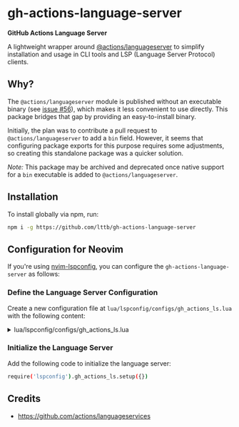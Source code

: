 # gh-actions-language-server

**GitHub Actions Language Server**

A lightweight wrapper around [@actions/languageserver](https://github.com/actions/languageservices/tree/main/languageserver) to simplify installation and usage in CLI tools and LSP (Language Server Protocol) clients.

## Why?

The `@actions/languageserver` module is published without an executable binary (see [issue #56](https://github.com/actions/languageservices/issues/56)), which makes it less convenient to use directly. This package bridges that gap by providing an easy-to-install binary.

Initially, the plan was to contribute a pull request to `@actions/languageserver` to add a `bin` field. However, it seems that configuring package exports for this purpose requires some adjustments, so creating this standalone package was a quicker solution.

_Note:_ This package may be archived and deprecated once native support for a `bin` executable is added to `@actions/languageserver`.

## Installation

To install globally via npm, run:

```sh
npm i -g https://github.com/lttb/gh-actions-language-server
```

## Configuration for Neovim

If you're using [nvim-lspconfig](https://github.com/neovim/nvim-lspconfig), you can configure the `gh-actions-language-server` as follows:

### Define the Language Server Configuration

Create a new configuration file at `lua/lspconfig/configs/gh_actions_ls.lua` with the following content:

<details>
<summary>lua/lspconfig/configs/gh_actions_ls.lua</summary>

```lua
return {
  default_config = {
    cmd = {
      'gh-actions-language-server',
      '--stdio',
    },
    filetypes = {
      'yaml',
    },
    single_file_support = true,
    root_dir = function(fname)
      if fname:match('.github/workflows') then
        return vim.fn.getcwd()
      end
    end,
  },
}
```

</details>

### Initialize the Language Server

Add the following code to initialize the language server:

```sh
require('lspconfig').gh_actions_ls.setup({})
```

## Credits

- https://github.com/actions/languageservices
